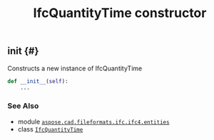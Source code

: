 ﻿---
title: IfcQuantityTime constructor
second_title: Aspose.CAD for Python via .NET API References
description: 
type: docs
weight: 10
url: /python-net/aspose.cad.fileformats.ifc.ifc4.entities/ifcquantitytime/__init__/
is_root: false
---

## __init__ {#}

Constructs a new instance of IfcQuantityTime



```python
def __init__(self):
    ...
```





### See Also
* module [`aspose.cad.fileformats.ifc.ifc4.entities`](../../)
* class [`IfcQuantityTime`](/cad/python-net/aspose.cad.fileformats.ifc.ifc4.entities/ifcquantitytime)
